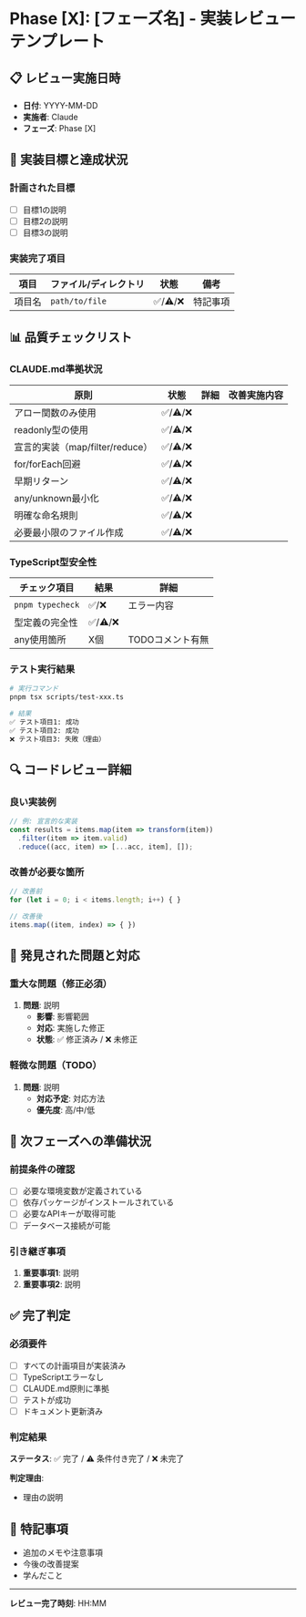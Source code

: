 # Phase [X]: [フェーズ名] - 実装レビューテンプレート

## 📋 レビュー実施日時
- **日付**: YYYY-MM-DD
- **実施者**: Claude
- **フェーズ**: Phase [X]

## 🎯 実装目標と達成状況

### 計画された目標
- [ ] 目標1の説明
- [ ] 目標2の説明
- [ ] 目標3の説明

### 実装完了項目
| 項目 | ファイル/ディレクトリ | 状態 | 備考 |
|------|-------------------|------|------|
| 項目名 | `path/to/file` | ✅/⚠️/❌ | 特記事項 |

## 📊 品質チェックリスト

### CLAUDE.md準拠状況
| 原則 | 状態 | 詳細 | 改善実施内容 |
|------|------|------|------------|
| アロー関数のみ使用 | ✅/⚠️/❌ | | |
| readonly型の使用 | ✅/⚠️/❌ | | |
| 宣言的実装（map/filter/reduce） | ✅/⚠️/❌ | | |
| for/forEach回避 | ✅/⚠️/❌ | | |
| 早期リターン | ✅/⚠️/❌ | | |
| any/unknown最小化 | ✅/⚠️/❌ | | |
| 明確な命名規則 | ✅/⚠️/❌ | | |
| 必要最小限のファイル作成 | ✅/⚠️/❌ | | |

### TypeScript型安全性
| チェック項目 | 結果 | 詳細 |
|------------|------|------|
| `pnpm typecheck` | ✅/❌ | エラー内容 |
| 型定義の完全性 | ✅/⚠️/❌ | |
| any使用箇所 | X個 | TODOコメント有無 |

### テスト実行結果
```bash
# 実行コマンド
pnpm tsx scripts/test-xxx.ts

# 結果
✅ テスト項目1: 成功
✅ テスト項目2: 成功
❌ テスト項目3: 失敗（理由）
```

## 🔍 コードレビュー詳細

### 良い実装例
```typescript
// 例: 宣言的な実装
const results = items.map(item => transform(item))
  .filter(item => item.valid)
  .reduce((acc, item) => [...acc, item], []);
```

### 改善が必要な箇所
```typescript
// 改善前
for (let i = 0; i < items.length; i++) { }

// 改善後
items.map((item, index) => { })
```

## 📝 発見された問題と対応

### 重大な問題（修正必須）
1. **問題**: 説明
   - **影響**: 影響範囲
   - **対応**: 実施した修正
   - **状態**: ✅ 修正済み / ❌ 未修正

### 軽微な問題（TODO）
1. **問題**: 説明
   - **対応予定**: 対応方法
   - **優先度**: 高/中/低

## 🚀 次フェーズへの準備状況

### 前提条件の確認
- [ ] 必要な環境変数が定義されている
- [ ] 依存パッケージがインストールされている
- [ ] 必要なAPIキーが取得可能
- [ ] データベース接続が可能

### 引き継ぎ事項
1. **重要事項1**: 説明
2. **重要事項2**: 説明

## ✅ 完了判定

### 必須要件
- [ ] すべての計画項目が実装済み
- [ ] TypeScriptエラーなし
- [ ] CLAUDE.md原則に準拠
- [ ] テストが成功
- [ ] ドキュメント更新済み

### 判定結果
**ステータス**: ✅ 完了 / ⚠️ 条件付き完了 / ❌ 未完了

**判定理由**:
- 理由の説明

## 📌 特記事項
- 追加のメモや注意事項
- 今後の改善提案
- 学んだこと

---
**レビュー完了時刻**: HH:MM